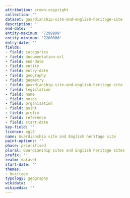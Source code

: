 ```yaml
---
attribution: crown-copyright
collection: ''
dataset: guardianship-site-and-english-heritage-site
description: ''
end-date: ''
entity-maximum: '7299999'
entity-minimum: '7200000'
entry-date: ''
fields:
- field: categories
- field: documentation-url
- field: end-date
- field: entity
- field: entry-date
- field: geography
- field: geometry
- field: guardianship-site-and-english-heritage-site
- field: legislation
- field: name
- field: notes
- field: organisation
- field: point
- field: prefix
- field: reference
- field: start-date
key-field: ''
licence: ogl3
name: Guardianship site and English heritage site
paint-options: ''
phase: prioritised
plural: Guardianship sites and English heritage sites
prefix: ''
realm: dataset
start-date: ''
themes:
- heritage
typology: geography
wikidata: ''
wikipedia: ''
---
```

